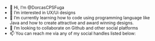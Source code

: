 - 👋 Hi, I’m @DorcasCPSFuga
- 👀 I’m interested in UX/Ui designs
- 🌱 I’m currently learning how to code using programming language like Java and  how to create attractive and award winning designs. 
- 💞️ I’m looking to collaborate on Github and other social platforms
- 📫 You can reach me via any of my social handles listed below:

<!---
DorcasCPSFuga/DorcasCPSFuga is a ✨ special ✨ repository because its `README.md` (this file) appears on your GitHub profile.
You can click the Preview link to take a look at your changes.
--->
